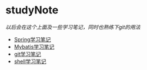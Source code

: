# studyNote
*以后会在这个上面及一些学习笔记，同时也熟练下git的用法*

- [Spring学习笔记](https://github.com/guluo2016/studyNote/tree/master/spring%E5%AD%A6%E4%B9%A0%E7%AC%94%E8%AE%B0)
- [Mybatis学习笔记](https://github.com/guluo2016/studyNote/tree/master/mybatis%E5%AD%A6%E4%B9%A0%E7%AC%94%E8%AE%B0)
- [git学习笔记](https://github.com/guluo2016/studyNote/tree/master/git%E5%AD%A6%E4%B9%A0)
- [shell学习笔记](https://github.com/guluo2016/studyNote/tree/master/shell_script)
